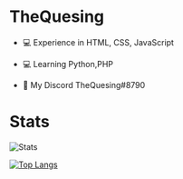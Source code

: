 # TheQuesing


- 💻 Experience in HTML, CSS, JavaScript

- 💻 Learning Python,PHP

- 📩 My Discord TheQuesing#8790


# Stats

![Stats](https://github-readme-stats.vercel.app/api?username=thequesing&show_icons=true&theme=tokyonight)


[![Top Langs](https://github-readme-stats.vercel.app/api/top-langs/?username=thequesing&layout=compact)](https://github.com/anuraghazra/github-readme-stats)
